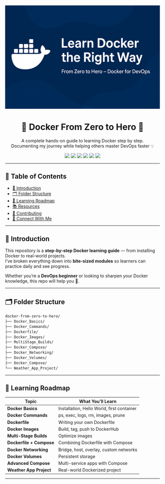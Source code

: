 <p align="center">
  <img src="assets/banner.png" alt="Docker Learning Banner" width="800">
</p>

<h1 align="center">🐳 Docker From Zero to Hero 🚀</h1>

<p align="center">
  A complete hands-on guide to learning Docker step by step.<br>
  Documenting my journey while helping others master DevOps faster 💡
</p>

<p align="center">
  <img src="https://img.shields.io/badge/Docker-Learning-blue?logo=docker" />
  <img src="https://img.shields.io/badge/DevOps-Toolkit-green?logo=linux" />
  <img src="https://img.shields.io/badge/Made%20with-Markdown-orange?logo=markdown" />
  <img src="https://img.shields.io/badge/Open%20Source-%E2%9D%A4-red?logo=github" />
  <a href="https://linkedin.com/in/ritesh-singh-092b84340"><img src="https://img.shields.io/badge/Follow%20Me-LinkedIn-blue?logo=linkedin" /></a>
  <a href="https://github.com/ritesh355"><img src="https://img.shields.io/badge/Check%20More-GitHub-black?logo=github" /></a>
</p>

---

## 📌 Table of Contents
- [📖 Introduction](#-introduction)
- [🗂️ Folder Structure](#️-folder-structure)
- [🚀 Learning Roadmap](#-learning-roadmap)
- [📚 Resources](#-resources)
- [🤝 Contributing](#-contributing)
- [📩 Connect With Me](#-connect-with-me)

---

## 📖 Introduction
This repository is a **step-by-step Docker learning guide** — from installing Docker to real-world projects.  
I’ve broken everything down into **bite-sized modules** so learners can practice daily and see progress.

Whether you’re a **DevOps beginner** or looking to sharpen your Docker knowledge, this repo will help you 🚀.

---

## 🗂️ Folder Structure
```bash
docker-from-zero-to-hero/
├── Docker_Basics/
├── Docker_Commands/
├── Dockerfile/
├── Docker_Images/
├── MultiStage_Builds/
├── Docker_Compose/
├── Docker_Networking/
├── Docker_Volumes/
├── Docker_Compose/
└── Weather_App_Project/
```
---
## 🚀 Learning Roadmap

| Topic                    | What You’ll Learn                          |
| ------------------------ | ------------------------------------------ |
| **Docker Basics**        | Installation, Hello World, first container |
| **Docker Commands**      | ps, exec, logs, rm, images, prune          |
| **Dockerfile**           | Writing your own Dockerfile                |
| **Docker Images**        | Build, tag, push to DockerHub              |
| **Multi-Stage Builds**   | Optimize images                            |
| **Dockerfile + Compose** | Combining Dockerfile with Compose          |
| **Docker Networking**    | Bridge, host, overlay, custom networks     |
| **Docker Volumes**       | Persistent storage                         |
| **Advanced Compose**     | Multi-service apps with Compose            |
| **Weather App Project**  | Real-world Dockerized project              |

---



